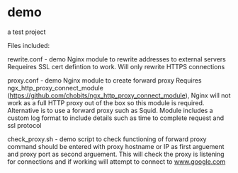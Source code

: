# demo
a test project

Files included:

rewrite.conf - demo Nginx module to rewrite addresses to external servers
Requeires SSL cert defintion to work. Will only rewrite HTTPS connections

proxy.conf - demo Nginx module to create forward proxy
Requires ngx_http_proxy_connect_module (https://github.com/chobits/ngx_http_proxy_connect_module), Nginx will not work as a full HTTP proxy out of the box so this module is required. Alternative is to use a forward proxy such as Squid. Module includes a custom log format to include details such as time to complete request and ssl protocol

check_proxy.sh - demo script to check functioning of forward proxy
command should be entered with proxy hostname or IP as first arguement and proxy port as second arguement.
This will check the proxy is listening for connections and if working will attempt to connect to www.google.com
